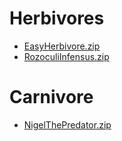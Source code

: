 # Herbivores
* [EasyHerbivore.zip](/Easy_Herbivore/EasyHerbivore.zip)
* [RozoculiInfensus.zip](/Rozoculilnfensus/RozoculiInfensus.zip)
# Carnivore
* [NigelThePredator.zip](Nigel_The_Predator/NigelThePredator.zip)
